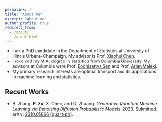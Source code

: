 ```yaml
---
permalink: /
title: "About me"
excerpt: "About me"
author_profile: true
redirect_from: 
  - /about/
  - /about.html
---
```


* I am a PhD candidate in the Department of Statistics at University of Illinois Urbana-Champaign. My advisor is Prof. [Xiaohui Chen](https://the-xiaohuichen.github.io/).
* I received my M.A. degree in statistics from [Columbia University](http://stat.columbia.edu/). My advisors at Columbia were Prof. [Bodhisattva Sen](http://www.stat.columbia.edu/~bodhi/Bodhi/Welcome.html) and Prof. [Arian Maleki](https://sites.google.com/site/malekiarian/).
* My primary research interests are optimal transport and its applications in machine learning and statistics.


## Recent Works
* B. Zhang, **P. Xu**, X. Chen, and Q. Zhuang. *Generative Quantum Machine Learning via Denoising Diffusion Probabilistic Models*. 2023. Submitted. arXiv: [2310.05866 [quant-ph]](https://arxiv.org/abs/2310.05866).

<!-- * [From GAN to Wasserstein GAN](http://francis-hsu.github.io/files/gan.pdf): a presentation that covers the basics of the (Wasserstein) generative adversarial network (GAN).
* `testOTM` is an R package that computes multivariate ranks and quantiles defined through the theory of optimal transportation … [[Read More]](../portfolio) {% include fit3D.html %} -->
